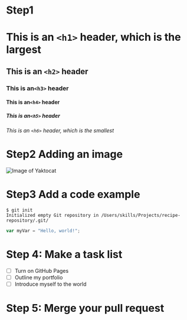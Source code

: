 # Step1
# This is an `<h1>` header, which is the largest

## This is an `<h2>` header

### This is an`<h3>` header

#### This is an`<h4>` header

##### This is an`<h5>` header

###### This is an `<h6>` header, which is the smallest

# Step2 Adding an image
![Image of Yaktocat](https://octodex.github.com/images/yaktocat.png)

# Step3 Add a code example
```
$ git init
Initialized empty Git repository in /Users/skills/Projects/recipe-repository/.git/
```

``` javascript
var myVar = "Hello, world!";
```

# Step 4: Make a task list
- [ ] Turn on GitHub Pages
- [ ] Outline my portfolio
- [ ] Introduce myself to the world

# Step 5: Merge your pull request
